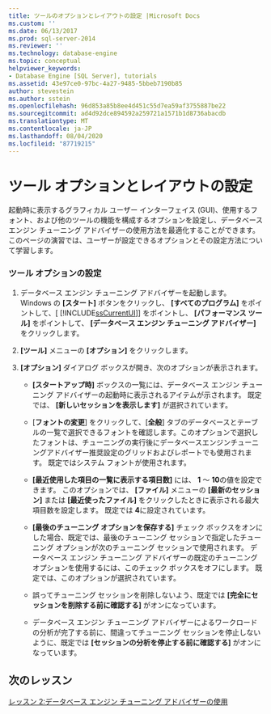 ```yaml
---
title: ツールのオプションとレイアウトの設定 |Microsoft Docs
ms.custom: ''
ms.date: 06/13/2017
ms.prod: sql-server-2014
ms.reviewer: ''
ms.technology: database-engine
ms.topic: conceptual
helpviewer_keywords:
- Database Engine [SQL Server], tutorials
ms.assetid: 43e97ce0-97bc-4a27-9485-5bbeb7190b85
author: stevestein
ms.author: sstein
ms.openlocfilehash: 96d853a85b8ee4d451c55d7ea59af3755887be22
ms.sourcegitcommit: ad4d92dce894592a259721a1571b1d8736abacdb
ms.translationtype: MT
ms.contentlocale: ja-JP
ms.lasthandoff: 08/04/2020
ms.locfileid: "87719215"
---
```

# <a name="setting-tool-options-and-layout"></a>ツール オプションとレイアウトの設定
  起動時に表示するグラフィカル ユーザー インターフェイス (GUI)、使用するフォント、および他のツールの機能を構成するオプションを設定し、データベース エンジン チューニング アドバイザーの使用方法を最適化することができます。 このページの演習では、ユーザーが設定できるオプションとその設定方法について学習します。  
  
### <a name="set-the-tool-options"></a>ツール オプションの設定  
  
1.  データベース エンジン チューニング アドバイザーを起動します。 Windows の **[スタート]** ボタンをクリックし、 **[すべてのプログラム]** をポイントして、[ [!INCLUDE[ssCurrentUI](../../includes/sscurrentui-md.md)]] をポイントし、 **[パフォーマンス ツール]** をポイントして、 **[データベース エンジン チューニング アドバイザー]** をクリックします。  
  
2.  **[ツール]** メニューの **[オプション]** をクリックします。  
  
3.  **[オプション]** ダイアログ ボックスが開き、次のオプションが表示されます。  
  
    -   **[スタートアップ時]** ボックスの一覧には、データベース エンジン チューニング アドバイザーの起動時に表示されるアイテムが示されます。 既定では、 **[新しいセッションを表示します]** が選択されています。  
  
    -   [**フォントの変更**] をクリックして、[**全般**] タブのデータベースとテーブルの一覧で選択できるフォントを確認します。このオプションで選択したフォントは、チューニングの実行後にデータベースエンジンチューニングアドバイザー推奨設定のグリッドおよびレポートでも使用されます。 既定ではシステム フォントが使用されます。  
  
    -   **[最近使用した項目の一覧に表示する項目数]** には、 **1** ～ **10**の値を設定できます。 このオプションでは、 **[ファイル]** メニューの **[最新のセッション]** または **[最近使ったファイル]** をクリックしたときに表示される最大項目数を設定します。 既定では **4**に設定されています。  
  
    -   **[最後のチューニング オプションを保存する]** チェック ボックスをオンにした場合、既定では、最後のチューニング セッションで指定したチューニング オプションが次のチューニング セッションで使用されます。 データベース エンジン チューニング アドバイザーの既定のチューニング オプションを使用するには、このチェック ボックスをオフにします。 既定では、このオプションが選択されています。  
  
    -   誤ってチューニング セッションを削除しないよう、既定では **[完全にセッションを削除する前に確認する]** がオンになっています。  
  
    -   データベース エンジン チューニング アドバイザーによるワークロードの分析が完了する前に、間違ってチューニング セッションを停止しないように、既定では **[セッションの分析を停止する前に確認する]** がオンになっています。  
  
## <a name="next-lesson"></a>次のレッスン  
 [レッスン 2:データベース エンジン チューニング アドバイザーの使用](../../relational-databases/performance/database-engine-tuning-advisor.md)  
  
  
